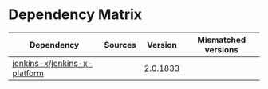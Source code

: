# Dependency Matrix

Dependency | Sources | Version | Mismatched versions
---------- | ------- | ------- | -------------------
[jenkins-x/jenkins-x-platform](https://github.com/jenkins-x/jenkins-x-platform) |  | [2.0.1833](https://github.com/jenkins-x/jenkins-x-platform/releases/tag/v2.0.1833) | 
